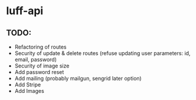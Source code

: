# luff-api

## TODO:
* Refactoring of routes
* Security of update & delete routes (refuse updating user parameters: id, email, password)
* Security of image size
* Add password reset
* Add mailing (probably mailgun, sengrid later option)
* Add Stripe
* Add Images
